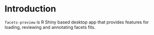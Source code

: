 # Introduction

`facets-preview` is R Shiny based desktop app that provides features for loading, reviewing and annotating facets fits.

